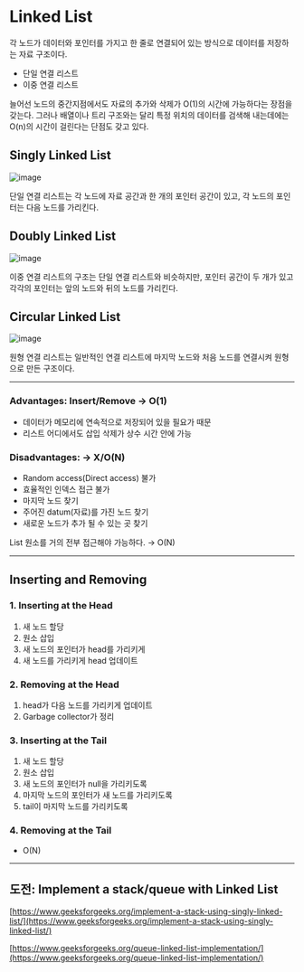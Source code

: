 # Linked List

각 노드가 데이터와 포인터를 가지고 한 줄로 연결되어 있는 방식으로 데이터를 저장하는 자료 구조이다.

- 단일 연결 리스트
- 이중 연결 리스트

늘어선 노드의 중간지점에서도 자료의 추가와 삭제가 O(1)의 시간에 가능하다는 장점을 갖는다. 그러나 배열이나 트리 구조와는 달리 특정 위치의 데이터를 검색해 내는데에는 O(n)의 시간이 걸린다는 단점도 갖고 있다.

## Singly Linked List

![image](https://user-images.githubusercontent.com/34051876/103439549-347c8500-4c81-11eb-9555-0e19802bfb10.png)


단일 연결 리스트는 각 노드에 자료 공간과 한 개의 포인터 공간이 있고, 각 노드의 포인터는 다음 노드를 가리킨다.

## Doubly Linked List

![image](https://user-images.githubusercontent.com/34051876/103439552-4100dd80-4c81-11eb-8c3c-596929ce8c0d.png)

이중 연결 리스트의 구조는 단일 연결 리스트와 비슷하지만, 포인터 공간이 두 개가 있고 각각의 포인터는 앞의 노드와 뒤의 노드를 가리킨다.

## Circular Linked List

![image](https://user-images.githubusercontent.com/34051876/103439555-48c08200-4c81-11eb-839d-26f8aab56643.png)

원형 연결 리스트는 일반적인 연결 리스트에 마지막 노드와 처음 노드를 연결시켜 원형으로 만든 구조이다.

---

### Advantages: Insert/Remove → O(1)

- 데이터가 메모리에 연속적으로 저장되어 있을 필요가 때문
- 리스트 어디에서도 삽입 삭제가 상수 시간 안에 가능

### Disadvantages: → X/O(N)

- Random access(Direct access) 불가
- 효율적인 인덱스 접근 불가
- 마지막 노드 찾기
- 주어진 datum(자료)를 가진 노드 찾기
- 새로운 노드가 추가 될 수 있는 곳 찾기

List 원소를 거의 전부 접근해야 가능하다. → O(N)

---

## Inserting and Removing

### 1. Inserting at the Head

1. 새 노드 할당
2. 원소 삽입
3. 새 노드의 포인터가 head를 가리키게
4. 새 노드를 가리키게 head 업데이트

### 2. Removing at the Head

1. head가 다음 노드를 가리키게 업데이트
2. Garbage collector가 정리

### 3. Inserting at the Tail

1. 새 노드 할당
2. 원소 삽입
3. 새 노드의 포인터가 null을 가리키도록
4. 마지막 노드의 포인터가 새 노드를 가리키도록
5. tail이 마지막 노드를 가리키도록

### 4. Removing at the Tail

- O(N)

---

## 도전: Implement a stack/queue with Linked List

[https://www.geeksforgeeks.org/implement-a-stack-using-singly-linked-list/](https://www.geeksforgeeks.org/implement-a-stack-using-singly-linked-list/)

[https://www.geeksforgeeks.org/queue-linked-list-implementation/](https://www.geeksforgeeks.org/queue-linked-list-implementation/)
